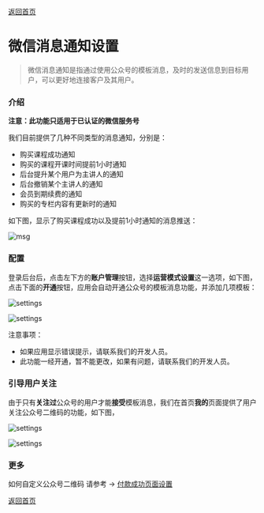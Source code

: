 [返回首页](../../README.md)

# 微信消息通知设置

> 微信消息通知是指通过使用公众号的模板消息，及时的发送信息到目标用户，可以更好地连接客户及其用户。

### 介绍

**注意：此功能只适用于已认证的微信服务号**

我们目前提供了几种不同类型的消息通知，分别是：

- 购买课程成功通知
- 购买的课程开课时间提前1小时通知
- 后台提升某个用户为主讲人的通知
- 后台撤销某个主讲人的通知
- 会员到期续费的通知
- 购买的专栏内容有更新时的通知

如下图，显示了购买课程成功以及提前1小时通知的消息推送：

![msg](https://docssl.cdn.maodouio.com/docs/settings/settings_msg_show.png)

### 配置

登录后台后，点击左下方的**账户管理**按钮，选择**运营模式设置**这一选项，如下图，点击下面的**开通**按钮，应用会自动开通公众号的模板消息功能，并添加几项模板：

![settings](https://docssl.cdn.maodouio.com/docs/settings/settings_msg_btn.png)

![settings](https://docssl.cdn.maodouio.com/docs/settings/settings_msg_btn1.png)

注意事项：

- 如果应用显示错误提示，请联系我们的开发人员。
- 此功能一经开通，暂不能更改，如果有问题，请联系我们的开发人员。

### 引导用户关注

由于只有**关注过**公众号的用户才能**接受**模板消息，我们在首页**我的**页面提供了用户关注公众号二维码的功能，如下图，

![settings](https://docssl.cdn.maodouio.com/docs/settings/settings_msg_show_qrcode.png)

![settings](https://docssl.cdn.maodouio.com/docs/settings/settings_msg_show_qrcode1.png)

### 更多

如何自定义公众号二维码 请参考 -> [付款成功页面设置](./pay-page-config.md)

[返回首页](../../README.md)
